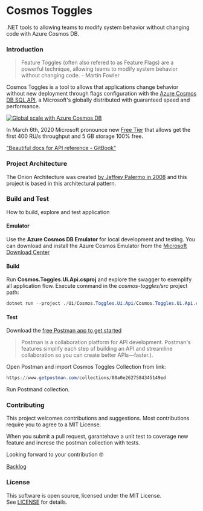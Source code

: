 # Cosmos Toggles
.NET tools to allowing teams to modify system behavior without changing code with Azure Cosmos DB.

### Introduction

>Feature Toggles (often also refered to as Feature Flags) are a powerful technique, allowing teams to modify 
system behavior without changing code. - Martin Fowler

Cosmos Toggles is a tool to allows that applications change behavior without new deployment through flags configuration 
with the [Azure Cosmos DB SQL API](https://bit.ly/3cEQKuP), a Microsoft's globally distributed with guaranteed speed and performance.

[![Global scale with Azure Cosmos DB](https://i.imgur.com/g8zAuTh.png)](https://docs.microsoft.com/en-us/azure/cosmos-db/introduction)

In March 6th, 2020 Microsoft pronounce new [Free Tier](https://bit.ly/3atWXbB) that allows get the first 400 RU/s throughput and 5 GB storage 100% free. 

["Beautiful docs for API reference - GitBook"](https://bruno-brandes.gitbook.io/cosmos-toggles/)

### Project Architecture

The Onion Architecture was created [by Jeffrey Palermo in 2008](https://jeffreypalermo.com/2008/07/the-onion-architecture-part-1/) and this project is based in this architectural pattern.

### Build and Test
How to build, explore and test application

#### Emulator
Use the **Azure Cosmos DB Emulator** for local development and testing.  You can download and install the Azure Cosmos Emulator from the [Microsoft Download Center](https://aka.ms/cosmosdb-emulator)

#### Build
Run **Cosmos.Toggles.Ui.Api.csproj** and explore the swagger to exemplify all application flow. Execute command in the *cosmos-toggles/src* project path:
```powershell
dotnet run --project ./Ui/Cosmos.Toggles.Ui.Api/Cosmos.Toggles.Ui.Api.csproj
```

#### Test
Download the [free Postman app to get started](https://www.postman.com/downloads/)

>Postman is a collaboration platform for API development. Postman's features simplify each step of building an API and streamline collaboration so you can create better APIs—faster.).

Open Postman and import Cosmos Toggles Collection from link:
```powershell
https://www.getpostman.com/collections/80a0e2627584345149ed
```

Run Postmand collection.

### Contributing

This project welcomes contributions and suggestions. Most contributions require you to agree to a MIT License.

When you submit a pull request, garantehave a unit test to coverage new feature and increse the postman collection with tests.

Looking forward to your contribution 🤓

[Backlog](https://bit.ly/2V0ZvsG) 

### License

This software is open source, licensed under the MIT License. </br>
See [LICENSE](https://github.com/brunobrandes/cosmos-toggles/blob/master/LICENSE) for details.
